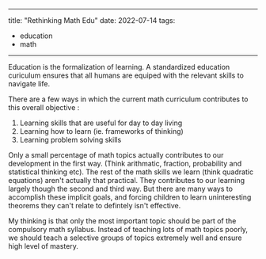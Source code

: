 
---
title: "Rethinking Math Edu"
date: 2022-07-14
tags:
- education
- math
---

Education is the formalization of learning. A standardized education curiculum ensures that all humans are equiped with the relevant skills to navigate life. 

There are a few ways in which the current math curriculum contributes to this overall objective :
1. Learning skills that are useful for day to day living
2. Learning how to learn (ie. frameworks of thinking)
3. Learning problem solving skills 

Only a small percentage of math topics actually contributes to our development in the first way. (Think arithmatic, fraction, probability and statistical thinking etc). The rest of the math skills we learn (think quadratic equations) aren't actually that practical. They contributes to our learning largely though the second and third way. But there are many ways to accomplish these implicit goals, and forcing children to learn uninteresting theorems they can't relate to defintely isn't effective.

My thinking is that only the most important topic should be part of the compulsory math syllabus. Instead of teaching lots of math topics poorly, we should teach a selective groups of topics extremely well and ensure high level of mastery.





